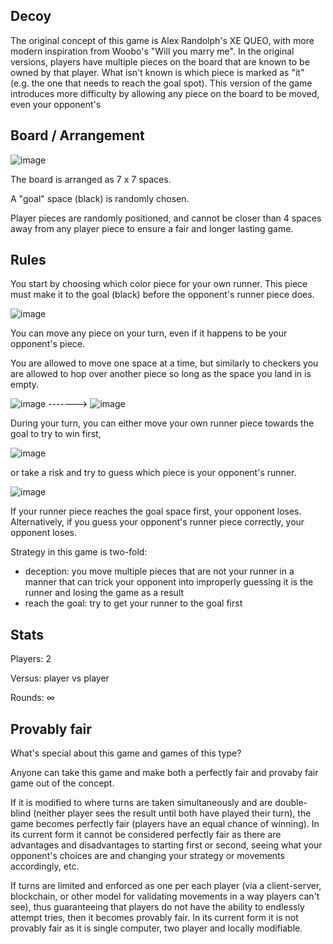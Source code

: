 ## Decoy


The original concept of this game is Alex Randolph's XE QUEO, with more modern inspiration from Woobo's "Will you marry me". In the original versions, players have multiple pieces on the board that are known to be owned by that player. What isn't known is which piece is marked as "it" (e.g. the one that needs to reach the goal spot). This version of the game introduces more difficulty by allowing any piece on the board to be moved, even your opponent's


## Board / Arrangement

![image](https://github.com/carrotcypher/game/assets/37557436/a2e0405e-6b4e-4706-9a2c-c831eba32511)

The board is arranged as 7 x 7 spaces.

A "goal" space (black) is randomly chosen.

Player pieces are randomly positioned, and cannot be closer than 4 spaces away from any player piece to ensure a fair and longer lasting game.


## Rules

You start by choosing which color piece for your own runner. This piece must make it to the goal (black) before the opponent's runner piece does. 

![image](https://github.com/carrotcypher/game/assets/37557436/3fa6dc1f-17aa-4682-a1e2-10487a12e8a0)

You can move any piece on your turn, even if it happens to be your opponent's piece.

You are allowed to move one space at a time, but similarly to checkers you are allowed to hop over another piece so long as the space you land in is empty.

![image](https://github.com/carrotcypher/game/assets/37557436/b7a3e718-ba71-458f-bb8d-3dc097309eee)  ------->  ![image](https://github.com/carrotcypher/game/assets/37557436/adac4b95-79a5-441b-b339-3a2e8c855c3a)



During your turn, you can either move your own runner piece towards the goal to try to win first,

![image](https://github.com/carrotcypher/game/assets/37557436/daeebf79-57c9-4bfc-a6be-cd9c78d363b7)

or take a risk and try to guess which piece is your opponent's runner.

![image](https://github.com/carrotcypher/game/assets/37557436/e016f681-b1c8-49fb-baa2-3c09c3d85a71)

If your runner piece reaches the goal space first, your opponent loses. Alternatively, if you guess your opponent's runner piece correctly, your opponent loses.

Strategy in this game is two-fold:

* deception: you move multiple pieces that are not your runner in a manner that can trick your opponent into improperly guessing it is the runner and losing the game as a result
* reach the goal: try to get your runner to the goal first


## Stats

Players: 2

Versus: player vs player

Rounds: ∞


## Provably fair 

What's special about this game and games of this type?

Anyone can take this game and make both a perfectly fair and provaby fair game out of the concept.

If it is modified to where turns are taken simultaneously and are double-blind (neither player sees the result until both have played their turn), the game becomes perfectly fair (players have an equal chance of winning). In its current form it cannot be considered perfectly fair as there are advantages and disadvantages to starting first or second, seeing what your opponent's choices are and changing your strategy or movements accordingly, etc.

If turns are limited and enforced as one per each player (via a client-server, blockchain, or other model for validating movements in a way players can't see), thus guaranteeing that players do not have the ability to endlessly attempt tries, then it becomes provably fair. In its current form it is not provably fair as it is single computer, two player and locally modifiable.
